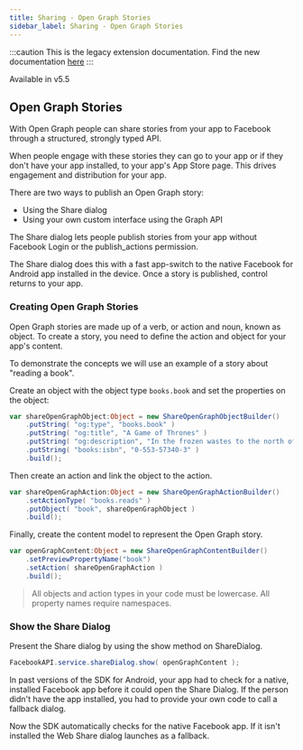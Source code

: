 ```yaml
---
title: Sharing - Open Graph Stories
sidebar_label: Sharing - Open Graph Stories
---
```


:::caution
This is the legacy extension documentation. Find the new documentation [here](../facebookapi/)
:::

Available in v5.5

## Open Graph Stories

With Open Graph people can share stories from your app to Facebook through a structured, strongly typed API.

When people engage with these stories they can go to your app or if they don't have your app installed, to your app's App Store page. This drives engagement and distribution for your app.

There are two ways to publish an Open Graph story:

- Using the Share dialog
- Using your own custom interface using the Graph API

The Share dialog lets people publish stories from your app without Facebook Login or the publish_actions permission.

The Share dialog does this with a fast app-switch to the native Facebook for Android app installed in the device. Once a story is published, control returns to your app.



### Creating Open Graph Stories

Open Graph stories are made up of a verb, or action and noun, known as object. To create a story, you need to define the action and object for your app's content.


To demonstrate the concepts we will use an example of a story about "reading a book".

Create an object with the object type `books.book` and set the properties on the object:

```actionscript
var shareOpenGraphObject:Object = new ShareOpenGraphObjectBuilder()
    .putString( "og:type", "books.book" )
    .putString( "og:title", "A Game of Thrones" )
    .putString( "og:description", "In the frozen wastes to the north of Winterfell, sinister and supernatural forces are mustering." )
    .putString( "books:isbn", "0-553-57340-3" )
    .build();
```

Then create an action and link the object to the action.

```actionscript
var shareOpenGraphAction:Object = new ShareOpenGraphActionBuilder()
    .setActionType( "books.reads" )
    .putObject( "book", shareOpenGraphObject )
    .build();
```

Finally, create the content model to represent the Open Graph story.

```actionscript
var openGraphContent:Object = new ShareOpenGraphContentBuilder()
    .setPreviewPropertyName("book")
    .setAction( shareOpenGraphAction )
    .build();
```

>
> All objects and action types in your code must be lowercase. All property names require namespaces.
>



### Show the Share Dialog

Present the Share dialog by using the show method on ShareDialog.

```actionscript
FacebookAPI.service.shareDialog.show( openGraphContent );
```

In past versions of the SDK for Android, your app had to check for a native, installed Facebook app before it could open the Share Dialog. If the person didn't have the app installed, you had to provide your own code to call a fallback dialog.

Now the SDK automatically checks for the native Facebook app. If it isn't installed the Web Share dialog launches as a fallback.





